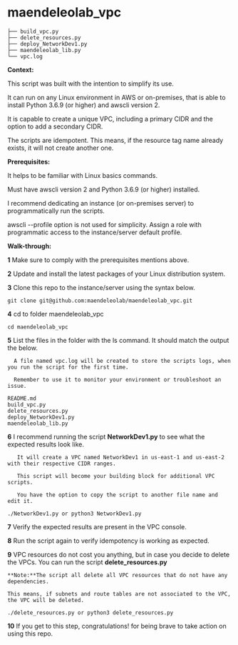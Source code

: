 # maendeleolab_vpc

```
├── build_vpc.py
├── delete_resources.py
├── deploy_NetworkDev1.py
├── maendeleolab_lib.py
└── vpc.log
```

**Context:**

This script was built with the intention to simplify its use. 

It can run on any Linux environment in AWS or on-premises, that is able to install Python 3.6.9 (or higher) and awscli version 2.

It is capable to create a unique VPC, including a primary CIDR and the option to add a secondary CIDR.

The scripts are idempotent. This means, if the resource tag name already exists, it will not create another one.

**Prerequisites:**

It helps to be familiar with Linux basics commands.

Must have awscli version 2 and Python 3.6.9 (or higher) installed.

I recommend dedicating an instance (or on-premises server) to programmatically run the scripts.  

awscli --profile option is not used for simplicity. Assign a role with programmatic access to the instance/server default profile.


**Walk-through:**

**1** Make sure to comply with the prerequisites mentions above.

**2** Update and install the latest packages of your Linux distribution system.

**3** Clone this repo to the instance/server using the syntax below.

```
git clone git@github.com:maendeleolab/maendeleolab_vpc.git
```

**4** cd to folder maendeleolab_vpc

```
cd maendeleolab_vpc
```

**5** List the files in the folder with the ls command. It should match the output the below.
	
	  A file named vpc.log will be created to store the scripts logs, when you run the script for the first time.
	
	  Remember to use it to monitor your environment or troubleshoot an issue.
```
README.md
build_vpc.py
delete_resources.py
deploy_NetworkDev1.py
maendeleolab_lib.py
```

**6**  I recommend running the script **NetworkDev1.py** to see what the expected results look like. 

	   It will create a VPC named NetworkDev1 in us-east-1 and us-east-2 with their respective CIDR ranges.

	   This script will become your building block for additional VPC scripts. 

	   You have the option to copy the script to another file name and edit it.

```
./NetworkDev1.py or python3 NetworkDev1.py
```

**7** Verify the expected results are present in the VPC console. 

**8** Run the script again to verify idempotency is working as expected. 

**9** VPC resources do not cost you anything, but in case you decide to delete the VPCs. You can run the script **delete_resources.py**
	
	**Note:**The script all delete all VPC resources that do not have any dependencies. 
	
	This means, if subnets and route tables are not associated to the VPC, the VPC will be deleted. 

```
./delete_resources.py or python3 delete_resources.py
```

**10** If you get to this step, congratulations! for being brave to take action on using this repo. 

	
